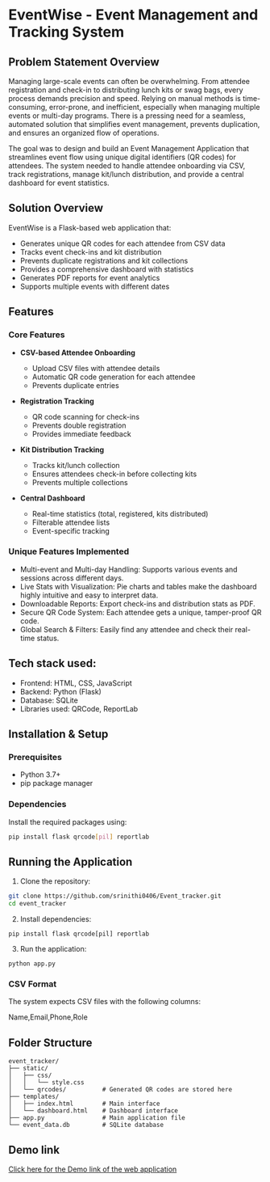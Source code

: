 # EventWise - Event Management and Tracking System

## Problem Statement Overview
Managing large-scale events can often be overwhelming. From attendee registration and check-in to distributing lunch kits or swag bags, every process demands precision and speed. Relying on manual methods is time-consuming, error-prone, and inefficient, especially when managing multiple events or multi-day programs. There is a pressing need for a seamless, automated solution that simplifies event management, prevents duplication, and ensures an organized flow of operations.

The goal was to design and build an Event Management Application that streamlines event flow using unique digital identifiers (QR codes) for attendees. The system needed to handle attendee onboarding via CSV, track registrations, manage kit/lunch distribution, and provide a central dashboard for event statistics.

## Solution Overview
EventWise is a Flask-based web application that:
- Generates unique QR codes for each attendee from CSV data
- Tracks event check-ins and kit distribution
- Prevents duplicate registrations and kit collections
- Provides a comprehensive dashboard with statistics
- Generates PDF reports for event analytics
- Supports multiple events with different dates

## Features

### Core Features
* **CSV-based Attendee Onboarding**
  - Upload CSV files with attendee details
  - Automatic QR code generation for each attendee
  - Prevents duplicate entries

* **Registration Tracking**
  - QR code scanning for check-ins
  - Prevents double registration
  - Provides immediate feedback

* **Kit Distribution Tracking**
  - Tracks kit/lunch collection
  - Ensures attendees check-in before collecting kits
  - Prevents multiple collections

* **Central Dashboard**
  - Real-time statistics (total, registered, kits distributed)
  - Filterable attendee lists
  - Event-specific tracking

### Unique Features Implemented
 - Multi-event and Multi-day Handling: Supports various events and sessions across different days.
 - Live Stats with Visualization: Pie charts and tables make the dashboard highly intuitive and easy to interpret data.
 - Downloadable Reports: Export check-ins and distribution stats as PDF.
 - Secure QR Code System: Each attendee gets a unique, tamper-proof QR code.
 - Global Search & Filters: Easily find any attendee and check their real-time status.

## Tech stack used:
- Frontend: HTML, CSS, JavaScript
- Backend: Python (Flask)
- Database: SQLite
- Libraries used: QRCode, ReportLab

## Installation & Setup

### Prerequisites
- Python 3.7+
- pip package manager

### Dependencies
Install the required packages using:
```bash
pip install flask qrcode[pil] reportlab
```

## Running the Application

1. Clone the repository:
```bash
git clone https://github.com/srinithi0406/Event_tracker.git
cd event_tracker
```
2. Install dependencies:
```
pip install flask qrcode[pil] reportlab
```
3. Run the application:
```
python app.py
```

### CSV Format

The system expects CSV files with the following columns:

Name,Email,Phone,Role

## Folder Structure
```
event_tracker/
├── static/
│   ├── css/
│   │   └── style.css
│   └── qrcodes/          # Generated QR codes are stored here
├── templates/
│   ├── index.html        # Main interface
│   └── dashboard.html    # Dashboard interface
├── app.py                # Main application file
└── event_data.db         # SQLite database 
```

## Demo link
[Click here for the Demo link of the web application](https://drive.google.com/file/d/11W6Z19SkPeV7QYse6xqgtyy8VMZPnQtO/view?usp=drivesdk)
